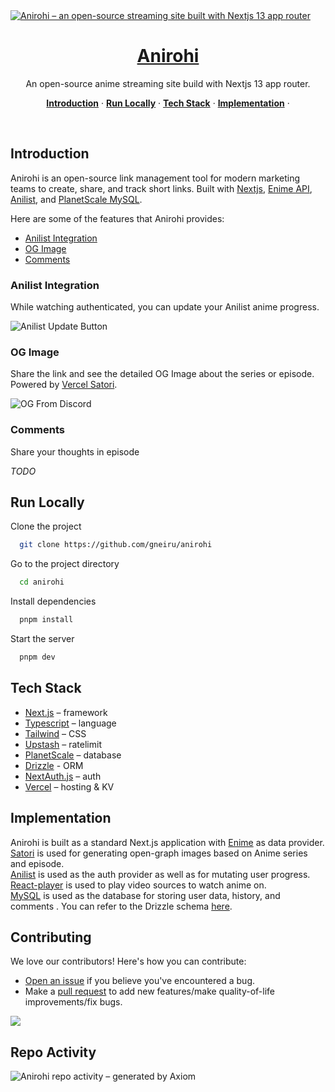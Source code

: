 <a href="https://ani.rohi.dev">
  <img alt="Anirohi – an open-source streaming site built with Nextjs 13 app router" src="https://raw.githubusercontent.com/gneiru/anirohi/master/public/images/landing.png">
  <h1 align="center">Anirohi</h1>
</a>

<p align="center">
  An open-source anime streaming site build with Nextjs 13 app router.
</p>

<p align="center">
  <a href="#introduction"><strong>Introduction</strong></a> ·
  <a href="#run-locally"><strong>Run Locally</strong></a> ·
  <a href="#tech-stack"><strong>Tech Stack</strong></a> ·
  <a href="#implementation"><strong>Implementation</strong></a> ·
</p>
<br/>

## Introduction

Anirohi is an open-source link management tool for modern marketing teams to create, share, and track short links. Built with [Nextjs](https://nextjs.org/), [Enime API](https://docs.enime.moe), [Anilist](https://anilist.gitbook.io/), and [PlanetScale MySQL](https://planetscale.com/).

Here are some of the features that Anirohi provides:

- [Anilist Integration](#anilist-integration)
- [OG Image](#og-image)
- [Comments](#comments)

### Anilist Integration

While watching authenticated, you can update your Anilist anime progress.

![Anilist Update Button](https://raw.githubusercontent.com/gneiru/anirohi/master/public/images/mark-anilist.png)

### OG Image

Share the link and see the detailed OG Image about the series or episode. Powered by [Vercel Satori](https://og-playground.vercel.app/).

![OG From Discord](https://raw.githubusercontent.com/gneiru/anirohi/master/public/images/socialshare-preview.png)

### Comments

Share your thoughts in episode

<i>TODO</i>

## Run Locally

Clone the project

```bash
  git clone https://github.com/gneiru/anirohi
```

Go to the project directory

```bash
  cd anirohi
```

Install dependencies

```bash
  pnpm install
```

Start the server

```bash
  pnpm dev
```

## Tech Stack

- [Next.js](https://nextjs.org/) – framework
- [Typescript](https://www.typescriptlang.org/) – language
- [Tailwind](https://tailwindcss.com/) – CSS
- [Upstash](https://upstash.com/) – ratelimit
- [PlanetScale](https://planetscale.com/) – database
- [Drizzle](https://orm.drizzle.team/) - ORM
- [NextAuth.js](https://next-auth.js.org/) – auth
- [Vercel](https://vercel.com/) – hosting & KV

## Implementation

Anirohi is built as a standard Next.js application with [Enime](https://docs.enime.moe) as data provider. <br>
[Satori](https://og-playground.vercel.app/) is used for generating open-graph images based on Anime series and episode. <br>
[Anilist](https://anilist.gitbook.io/) is used as the auth provider as well as for mutating user progress. <br>
[React-player](https://www.npmjs.com/package/react-player) is used to play video sources to watch anime on. <br>
[MySQL](https://www.mysql.com/) is used as the database for storing user data, history, and comments . You can refer to the Drizzle schema [here](/src/db/schema). <br>

## Contributing

We love our contributors! Here's how you can contribute:

- [Open an issue](https://github.com/gneiru/anirohi/issues) if you believe you've encountered a bug.
- Make a [pull request](https://github.com/gneiru/anirohi/pull) to add new features/make quality-of-life improvements/fix bugs.

<a href="https://github.com/gneiru/anirohi/graphs/contributors">
  <img src="https://contrib.rocks/image?repo=gneiru/anirohi" />
</a>

## Repo Activity

![Anirohi repo activity – generated by Axiom](https://repobeats.axiom.co/api/embed/da795c147fb49c098e7ab96086fadcbd2cf7e777.svg "Repobeats analytics image")

